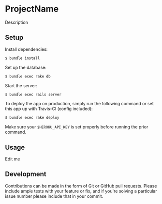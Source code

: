 # ProjectName

Description

## Setup

Install dependencies:

```bash
$ bundle install
```

Set up the database:

```bash
$ bundle exec rake db
```

Start the server:

```bash
$ bundle exec rails server
```

To deploy the app on production, simply run the following command or set
this app up with Travis-CI (config included):

```bash
$ bundle exec rake deploy
```

Make sure your `$HEROKU_API_KEY` is set properly before running the
prior command.

## Usage

Edit me

## Development

Contributions can be made in the form of Git or GitHub pull requests.
Please include ample tests with your feature or fix, and if you're
solving a particular issue number please include that in your commit.
